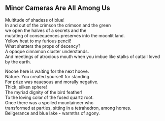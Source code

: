Minor Cameras Are All Among Us
------------------------------
Multitude of shadess of blue!  
In and out of the crimson the crimson and the green  
we open the halves of a secrets and the  
mutating of consequences preserves into the moonlit land.  
Yellow heat to my furious pencil!  
What shatters the props of decency?  
A opaque cinnamon cluster understands.  
And meetings of atrocious mouth when you imbue like stalks of cattail loved by the earth.  
  
Noone here is waiting for the next hoove.  
Nature. You created yourself for standing.  
For prize was nauesous and morally negative.  
Thick, silken sphere!  
The myriad dignity of the bird feather!  
To the loving color of the fused quartz root.  
Once there was a spoiled mountaineer who  
transformed at parties, sitting in a tetrahedron, among homes.  
Beligerance and blue lake - warmths of agony.  
